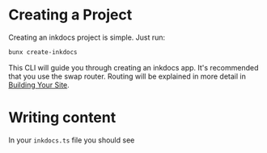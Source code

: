 # Creating a Project

Creating an inkdocs project is simple. Just run:

```bash
bunx create-inkdocs
```

This CLI will guide you through creating an inkdocs app. It's recommended that you use the swap router. Routing will be explained in more detail in [Building Your Site](/documentation/building-your-site).

# Writing content

In your `inkdocs.ts` file you should see
